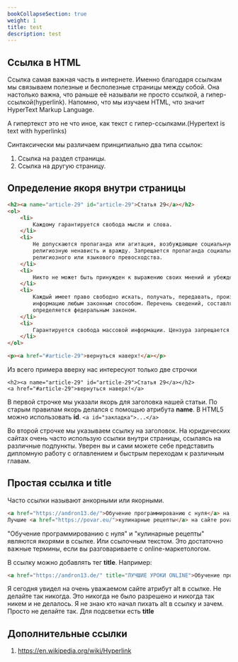 ```yaml
---
bookCollapseSection: true 
weight: 1 
title: test 
description: test
---
```


## Ссылка в HTML

Ссылка самая важная часть в интернете. Именно благодаря ссылкам мы связываем полезные и бесполезные страницы между собой. Она настолько важна, что раньше её называли не просто ссылкой, а гипер-ссылкой(hyperlink). Напомню, что мы изучаем HTML, что значит HyperText Markup Language.

А гипертекст это не что иное, как текст с гипер-ссылками.(Hypertext is text with hyperlinks)

Синтаксически мы различаем принципиально два типа ссылок:

1. Ссылка на раздел страницы.
2. Ссылка на другую страницу.

## Определение якоря внутри страницы

```HTML
<h2><a name="article-29" id="article-29">Статья 29</a></h2>
<ol>
    <li>
        Каждому гарантируется свобода мысли и слова.
    </li>
    <li>
        Не допускаются пропаганда или агитация, возбуждающие социальную, расовую, национальную или
        религиозную ненависть и вражду. Запрещается пропаганда социального, расового, национального,
        религиозного или языкового превосходства.
    </li>
    <li>
        Никто не может быть принужден к выражению своих мнений и убеждений или отказу от них.
    </li>
    <li>
        Каждый имеет право свободно искать, получать, передавать, производить и распространять
        информацию любым законным способом. Перечень сведений, составляющих государственную тайну,
        определяется федеральным законом.
    </li>
    <li>
        Гарантируется свобода массовой информации. Цензура запрещается.
    </li>
</ol>

<p><a href="#article-29">вернуться наверх!</a></p>
```

Из всего примера вверху нас интересуют только две строчки
```
<h2><a name="article-29" id="article-29">Статья 29</a></h2>
<a href="#article-29">вернуться наверх!</a>
```
В первой строчке мы указали якорь для заголовка нашей статьи. По старым правилам якорь делался с помощью атрибута **name**. В HTML5 можно использовать **id**. ```<a id="закладка">...</a>```

Во второй строчке мы указываем ссылку на заголовок. На юридических сайтах очень часто использую ссылки внутри страницы, ссылаясь на различные подпункты. Уверен вы и сами можете себе представить дипломную работу с оглавлением и быстрым переходам к различным главам. 

## Простая ссылка и title

Часто ссылки называют анкорными или якорными. 

```HTML
<a href="https://andron13.de/">Обучение программированию с нуля</a> на сайте Андрея Подлубного.
Лучшие <a href="https://povar.eu/">кулинарные рецепты</a> на сайте povar.eu.
```
"Обучение программированию с нуля" и "кулинарные рецепты" являются якорями в ссылке. Или ссылочным текстом. Это достаточно важные термины, если вы разговариваете с online-маркетологом.

В ссылку можно добавлять тег **title**. Например:

```HTML
<a href="https://andron13.de/" title="ЛУЧШИЕ УРОКИ ONLINE">Обучение программированию с нуля</a> на сайте Андрея Подлубного.
```

Я сегодня увидел на очень уважаемом сайте атрибут alt в ссылке. Не делайте так никогда. Это никогда не было разрешено и никогда так никем и не делалось. Я не знаю кто начал пихать alt в ссылку и зачем. Просто не делайте так. Для подсветки есть **title**

## Дополнительные ссылки

1. https://en.wikipedia.org/wiki/Hyperlink